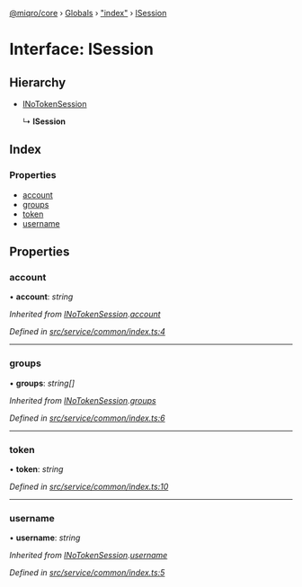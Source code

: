 [@miqro/core](../README.md) › [Globals](../globals.md) › ["index"](../modules/_index_.md) › [ISession](_index_.isession.md)

# Interface: ISession

## Hierarchy

* [INoTokenSession](_index_.inotokensession.md)

  ↳ **ISession**

## Index

### Properties

* [account](_index_.isession.md#account)
* [groups](_index_.isession.md#groups)
* [token](_index_.isession.md#token)
* [username](_index_.isession.md#username)

## Properties

###  account

• **account**: *string*

*Inherited from [INoTokenSession](_index_.inotokensession.md).[account](_index_.inotokensession.md#account)*

*Defined in [src/service/common/index.ts:4](https://github.com/claukers/miqro-core/blob/6562042/src/service/common/index.ts#L4)*

___

###  groups

• **groups**: *string[]*

*Inherited from [INoTokenSession](_index_.inotokensession.md).[groups](_index_.inotokensession.md#groups)*

*Defined in [src/service/common/index.ts:6](https://github.com/claukers/miqro-core/blob/6562042/src/service/common/index.ts#L6)*

___

###  token

• **token**: *string*

*Defined in [src/service/common/index.ts:10](https://github.com/claukers/miqro-core/blob/6562042/src/service/common/index.ts#L10)*

___

###  username

• **username**: *string*

*Inherited from [INoTokenSession](_index_.inotokensession.md).[username](_index_.inotokensession.md#username)*

*Defined in [src/service/common/index.ts:5](https://github.com/claukers/miqro-core/blob/6562042/src/service/common/index.ts#L5)*
